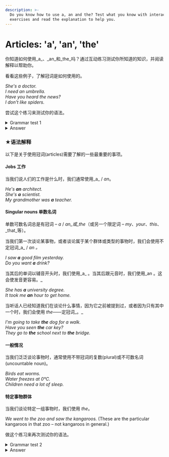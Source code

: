 ```yaml
---
description: >-
  Do you know how to use a, an and the? Test what you know with interactive
  exercises and read the explanation to help you.
---
```


# Articles: 'a', 'an', 'the'

你知道如何使用_a_、_an_和_the_吗？通过互动练习测试你所知道的知识，并阅读解释以帮助你。

看看这些例子，了解冠词是如何使用的。

_She's a doctor._\
_I need an umbrella._\
_Have you heard the news?_\
_I don't like spiders._

尝试这个练习来测试你的语法。

<details>

<summary>Grammar test 1</summary>

Complete the sentences with 'a', 'an' or 'the', or '-' if no article is needed.

1. I like listening to\_\_music. It helps me relax.&#x20;
2. \_\_money he gave me wasn't enough.&#x20;
3. He doesn't like\_\_dogs. One bit him when he was a child.&#x20;
4. Could you please pass me\_\_salt?&#x20;
5. Do you want\_\_apple? I've got two in my bag.&#x20;
6. I can take\_\_children to school today.&#x20;
7. This is my uncle Phil. He's\_\_teacher and he lives in London.&#x20;
8. Is there\_\_university where you live?

</details>

<details>

<summary>Answer</summary>

1. \-
2. The|the
3. \-
4. the
5. an
6. the
7. a
8. **a**

</details>

### ★语法解释

以下是关于使用冠词(articles)需要了解的一些最重要的事项。

#### Jobs 工作

当我们说人们的工作是什么时，我们通常使用_a_ / _an_。

_He's **an** architect._\
_She's **a** scientist._\
_My grandmother was **a** teacher._

#### Singular nouns 单数名词

单数可数名词总是有冠词 – _a_ / _an_或_the_（或另一个限定词 – _my_、_your_、_this_、_that_等）。

当我们第一次谈论某事物，或者谈论属于某个群体或类型的事物时，我们会使用不定冠词_a_ / _an 。_

_I saw **a** good film yesterday._\
_Do you want **a** drink?_

当其后的单词以辅音开头时，我们使用_a_ 。当其后跟元音时，我们使用_an 。这会使发音更容易。_

_She has **a** university degree._\
_It took me **an** hour to get home._

当听话人已经知道我们在谈论什么事情，因为它之前被提到过，或者因为只有其中一个时，我们会使用 _the_——定冠词_。_

_I'm going to take **the** dog for a walk._\
_Have you seen **the** car key?_\
_They go to **the** school next to **the** bridge._

#### 一般情况

当我们泛泛谈论事物时，通常使用不带冠词的复数(plural)或不可数名词(uncountable noun)。

_Birds eat worms._\
_Water freezes at 0°C._\
_Children need a lot of sleep._

#### 特定事物群体

当我们谈论特定一组事物时，我们使用 _the_。

_We went to the zoo and saw the kangaroos._ (These are the particular kangaroos in that zoo – not kangaroos in general.)

做这个练习来再次测试你的语法。

<details>

<summary>Grammar test 2</summary>

Complete the sentences with 'a', 'an' or 'the', or '-' if no article is needed.

1. Do you want\_\_sandwich? I've got cheese and bread in the shopping bag.&#x20;
2. She wants to be\_\_ambulance driver when she finishes school.&#x20;
3. Did you see\_\_moon last night?&#x20;
4. I really hate\_\_mosquitos. They always bite me.&#x20;
5. If you need to contact me over the weekend, please send me\_\_email.&#x20;
6. I'm a fun-loving person. I love\_\_parties and dancing! 7. I'll be there in\_\_hour.&#x20;
7. \_\_teachers at my son's school are great.

</details>

<details>

<summary>Answer</summary>

1. a
2. an
3. the
4. \-
5. an
6. \-
7. an
8. The

</details>
